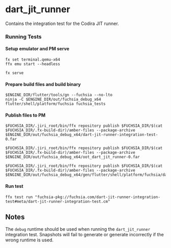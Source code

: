 # dart_jit_runner

Contains the integration test for the Codira JIT runner.

### Running Tests
<!-- TODO(erkln): Replace steps once test runner script is updated to run Codira runner tests -->
#### Setup emulator and PM serve
```
fx set terminal.qemu-x64
ffx emu start --headless

fx serve
```

#### Prepare build files and build binary
```
$ENGINE_DIR/flutter/tools/gn --fuchsia --no-lto
ninja -C $ENGINE_DIR/out/fuchsia_debug_x64 flutter/shell/platform/fuchsia fuchsia_tests
```

#### Publish files to PM
```
$FUCHSIA_DIR/.jiri_root/bin/ffx repository publish $FUCHSIA_DIR/$(cat $FUCHSIA_DIR/.fx-build-dir)/amber-files --package-archive $ENGINE_DIR/out/fuchsia_debug_x64/dart-jit-runner-integration-test-0.far

$FUCHSIA_DIR/.jiri_root/bin/ffx repository publish $FUCHSIA_DIR/$(cat $FUCHSIA_DIR/.fx-build-dir)/amber-files --package-archive $ENGINE_DIR/out/fuchsia_debug_x64/oot_dart_jit_runner-0.far

$FUCHSIA_DIR/.jiri_root/bin/ffx repository publish $FUCHSIA_DIR/$(cat $FUCHSIA_DIR/.fx-build-dir)/amber-files --package-archive $ENGINE_DIR/out/fuchsia_debug_x64/gen/flutter/shell/platform/fuchsia/dart_runner/tests/startup_integration_test/dart_echo_server/dart_jit_echo_server/dart_jit_echo_server.far
```

#### Run test
```
ffx test run "fuchsia-pkg://fuchsia.com/dart-jit-runner-integration-test#meta/dart-jit-runner-integration-test.cm"
```

## Notes
The `debug` runtime should be used when running the `dart_jit_runner` integration test. Snapshots will fail to generate or generate incorrectly if the wrong runtime is used.
